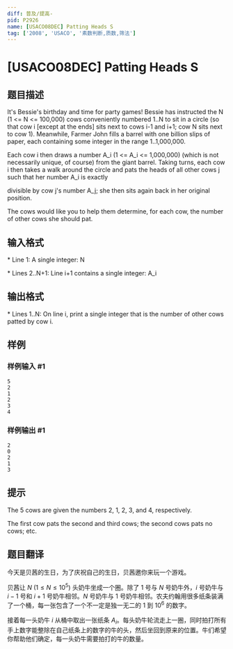 ```yaml
---
diff: 普及/提高-
pid: P2926
name: [USACO08DEC] Patting Heads S
tag: ['2008', 'USACO', '素数判断,质数,筛法']
---
```

# [USACO08DEC] Patting Heads S
## 题目描述

It's Bessie's birthday and time for party games! Bessie has instructed the N (1 <= N <= 100,000) cows conveniently numbered 1..N to sit in a circle (so that cow i [except at the ends] sits next to cows i-1 and i+1; cow N sits next to cow 1). Meanwhile, Farmer John fills a barrel with one billion slips of paper, each containing some integer in the range 1..1,000,000.

Each cow i then draws a number A\_i (1 <= A\_i <= 1,000,000) (which is not necessarily unique, of course) from the giant barrel.  Taking turns, each cow i then takes a walk around the circle and pats the heads of all other cows j such that her number A\_i is exactly

divisible by cow j's number A\_j; she then sits again back in her original position.

The cows would like you to help them determine, for each cow, the number of other cows she should pat.


## 输入格式

\* Line 1: A single integer: N

\* Lines 2..N+1: Line i+1 contains a single integer: A\_i

## 输出格式

\* Lines 1..N: On line i, print a single integer that is the number of other cows patted by cow i.

## 样例

### 样例输入 #1
```
5 
2 
1 
2 
3 
4 

```
### 样例输出 #1
```
2 
0 
2 
1 
3 

```
## 提示

The 5 cows are given the numbers 2, 1, 2, 3, and 4, respectively.


The first cow pats the second and third cows; the second cows pats no cows; etc.

## 题目翻译

今天是贝茜的生日，为了庆祝自己的生日，贝茜邀你来玩一个游戏。

贝茜让 $N$ ($1\leq N\leq 10^5$) 头奶牛坐成一个圈。除了 $1$ 号与 $N$ 号奶牛外，$i$ 号奶牛与 $i-1$ 号和 $i+1$ 号奶牛相邻。$N$ 号奶牛与 $1$ 号奶牛相邻。农夫约翰用很多纸条装满了一个桶，每一张包含了一个不一定是独一无二的 $1$ 到 $10^6$ 的数字。

接着每一头奶牛 $i$ 从桶中取出一张纸条 $A_i$。每头奶牛轮流走上一圈，同时拍打所有手上数字能整除在自己纸条上的数字的牛的头，然后坐回到原来的位置。牛们希望你帮助他们确定，每一头奶牛需要拍打的牛的数量。

